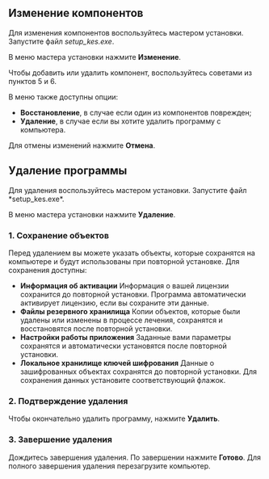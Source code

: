<h2 id="change">Изменение компонентов</h2>

Для изменения компонентов воспользуйтесь мастером установки. Запустите файл *setup_kes.exe*.

В меню мастера установки нажмите **Изменение**. 

Чтобы добавить или удалить компонент, воспользуйтесь советами из пунктов 5 и 6.

В меню также доступны опции:
* **Восстановление**, в случае если один из компонентов поврежден;
* **Удаление**, в случае если вы хотите удалить программу с компьютера.

Для отмены изменений нажмите **Отмена**.

<h2 id="uninstall">Удаление программы</h2>
Для удаления воспользуйтесь мастером установки. Запустите файл *setup_kes.exe*.

В меню мастера установки нажмите **Удаление**. 

### 1. Сохранение объектов

Перед удалением вы можете указать объекты, которые сохранятся на компьютере и будут использованы при повторной установке. Для сохранения доступны:

* **Информация об активации**
Информация о вашей лицензии сохранится до повторной установки. Программа автоматически активирует лицензию, если вы сохраните эти данные.
* **Файлы резервного хранилища**
Копии объектов, которые были удалены или изменены в процессе лечения, сохранятся и восстановятся после повторной установки.
* **Настройки работы приложения**
Заданные вами параметры сохранятся и автоматически установятся после повторной установки.
* **Локальное хранилище ключей шифрования**
Данные о зашифрованных объектах сохранятся до повторной установки.
Для сохранения данных установите соответствующий флажок.

### 2.	Подтверждение удаления
Чтобы окончательно удалить программу, нажмите **Удалить**. 

### 3.	Завершение удаления
Дождитесь завершения удаления. По завершении нажмите **Готово**. Для полного завершения удаления перезагрузите компьютер.